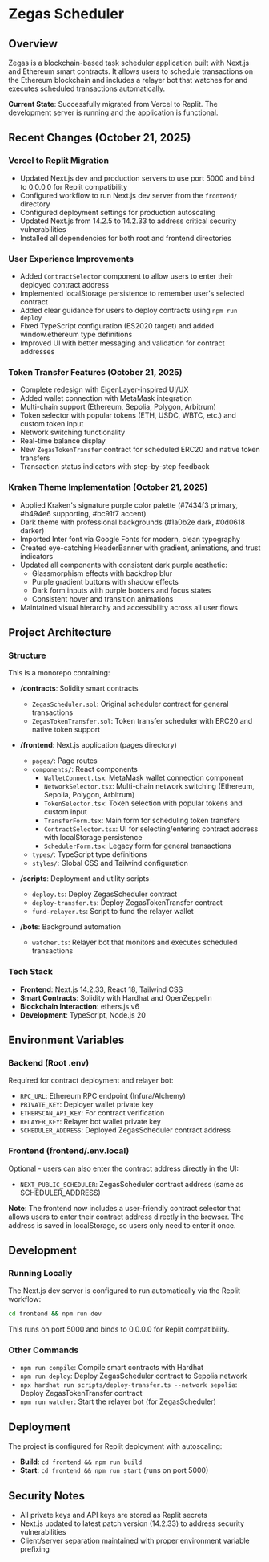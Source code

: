 # Zegas Scheduler

## Overview
Zegas is a blockchain-based task scheduler application built with Next.js and Ethereum smart contracts. It allows users to schedule transactions on the Ethereum blockchain and includes a relayer bot that watches for and executes scheduled transactions automatically.

**Current State**: Successfully migrated from Vercel to Replit. The development server is running and the application is functional.

## Recent Changes (October 21, 2025)

### Vercel to Replit Migration
- Updated Next.js dev and production servers to use port 5000 and bind to 0.0.0.0 for Replit compatibility
- Configured workflow to run Next.js dev server from the `frontend/` directory
- Configured deployment settings for production autoscaling
- Updated Next.js from 14.2.5 to 14.2.33 to address critical security vulnerabilities
- Installed all dependencies for both root and frontend directories

### User Experience Improvements
- Added `ContractSelector` component to allow users to enter their deployed contract address
- Implemented localStorage persistence to remember user's selected contract
- Added clear guidance for users to deploy contracts using `npm run deploy`
- Fixed TypeScript configuration (ES2020 target) and added window.ethereum type definitions
- Improved UI with better messaging and validation for contract addresses

### Token Transfer Features (October 21, 2025)
- Complete redesign with EigenLayer-inspired UI/UX
- Added wallet connection with MetaMask integration
- Multi-chain support (Ethereum, Sepolia, Polygon, Arbitrum)
- Token selector with popular tokens (ETH, USDC, WBTC, etc.) and custom token input
- Network switching functionality
- Real-time balance display
- New `ZegasTokenTransfer` contract for scheduled ERC20 and native token transfers
- Transaction status indicators with step-by-step feedback

### Kraken Theme Implementation (October 21, 2025)
- Applied Kraken's signature purple color palette (#7434f3 primary, #b494e6 supporting, #bc91f7 accent)
- Dark theme with professional backgrounds (#1a0b2e dark, #0d0618 darker)
- Imported Inter font via Google Fonts for modern, clean typography
- Created eye-catching HeaderBanner with gradient, animations, and trust indicators
- Updated all components with consistent dark purple aesthetic:
  - Glassmorphism effects with backdrop blur
  - Purple gradient buttons with shadow effects
  - Dark form inputs with purple borders and focus states
  - Consistent hover and transition animations
- Maintained visual hierarchy and accessibility across all user flows

## Project Architecture

### Structure
This is a monorepo containing:

- **/contracts**: Solidity smart contracts
  - `ZegasScheduler.sol`: Original scheduler contract for general transactions
  - `ZegasTokenTransfer.sol`: Token transfer scheduler with ERC20 and native token support
  
- **/frontend**: Next.js application (pages directory)
  - `pages/`: Page routes
  - `components/`: React components
    - `WalletConnect.tsx`: MetaMask wallet connection component
    - `NetworkSelector.tsx`: Multi-chain network switching (Ethereum, Sepolia, Polygon, Arbitrum)
    - `TokenSelector.tsx`: Token selection with popular tokens and custom input
    - `TransferForm.tsx`: Main form for scheduling token transfers
    - `ContractSelector.tsx`: UI for selecting/entering contract address with localStorage persistence
    - `SchedulerForm.tsx`: Legacy form for general transactions
  - `types/`: TypeScript type definitions
  - `styles/`: Global CSS and Tailwind configuration
  
- **/scripts**: Deployment and utility scripts
  - `deploy.ts`: Deploy ZegasScheduler contract
  - `deploy-transfer.ts`: Deploy ZegasTokenTransfer contract
  - `fund-relayer.ts`: Script to fund the relayer wallet
  
- **/bots**: Background automation
  - `watcher.ts`: Relayer bot that monitors and executes scheduled transactions

### Tech Stack
- **Frontend**: Next.js 14.2.33, React 18, Tailwind CSS
- **Smart Contracts**: Solidity with Hardhat and OpenZeppelin
- **Blockchain Interaction**: ethers.js v6
- **Development**: TypeScript, Node.js 20

## Environment Variables

### Backend (Root .env)
Required for contract deployment and relayer bot:
- `RPC_URL`: Ethereum RPC endpoint (Infura/Alchemy)
- `PRIVATE_KEY`: Deployer wallet private key
- `ETHERSCAN_API_KEY`: For contract verification
- `RELAYER_KEY`: Relayer bot wallet private key
- `SCHEDULER_ADDRESS`: Deployed ZegasScheduler contract address

### Frontend (frontend/.env.local)
Optional - users can also enter the contract address directly in the UI:
- `NEXT_PUBLIC_SCHEDULER`: ZegasScheduler contract address (same as SCHEDULER_ADDRESS)

**Note**: The frontend now includes a user-friendly contract selector that allows users to enter their contract address directly in the browser. The address is saved in localStorage, so users only need to enter it once.

## Development

### Running Locally
The Next.js dev server is configured to run automatically via the Replit workflow:
```bash
cd frontend && npm run dev
```
This runs on port 5000 and binds to 0.0.0.0 for Replit compatibility.

### Other Commands
- `npm run compile`: Compile smart contracts with Hardhat
- `npm run deploy`: Deploy ZegasScheduler contract to Sepolia network
- `npx hardhat run scripts/deploy-transfer.ts --network sepolia`: Deploy ZegasTokenTransfer contract
- `npm run watcher`: Start the relayer bot (for ZegasScheduler)

## Deployment
The project is configured for Replit deployment with autoscaling:
- **Build**: `cd frontend && npm run build`
- **Start**: `cd frontend && npm run start` (runs on port 5000)

## Security Notes
- All private keys and API keys are stored as Replit secrets
- Next.js updated to latest patch version (14.2.33) to address security vulnerabilities
- Client/server separation maintained with proper environment variable prefixing
